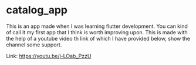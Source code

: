 # catalog_app

This is an app made when I was learning flutter development. You can kind of call it my first app that I think is worth improving upon. This is made with the help of a youtube video th link of which I have provided below, show the channel some support. 

Link: https://youtu.be/j-LOab_PzzU
